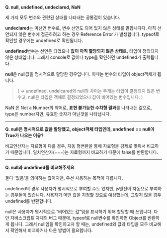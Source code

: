**Q. null, undefined, undeclared, NaN**

<aside>
세 가지 모두 변수와 관련된 상태를 나타내는 공통점이 있습니다. 

**undeclared**는 미선언 변수로,  변수 선언도 되어 있지 않은 상태를 말합니다다. 아직 선언되지 않은 변수에 접근하려고 하는 경우 Reference Error 가 발생합니다. typeof로 확인할 경우에는 undefined로 확인됩니다. 

**undefined**변수는 선언은 되었으나 **값이 아직 할당되지 않은 상태**로, 타입이 정의되지 않은 상태입니다. 그래서 console로 값이나 type을 확인하면 undefined가 출력됩니다. 

**null**은 null값을 명시적으로 할당한 경우입니다. 이때는 변수의 타입이 object객체가 됩니다. 
>( → undefined, undelcared와 null의 차이는 두개는 타입이 결정되지 않은 변수고, null은 타입은 객체로 결정되었으나 값이 비어있는 변수입니다. ) 

NaN 은 Not a Number의 약어로, **표현 불가능한 수치형 결과**를 나타내는 값으로, type은 number지만, 유효한 숫자가 아닌것을 나타냅니다.

</aside>

<hr>

**Q. null은 명시적으로 값을 할당했고, object객체 타입인데, undefined == null이 True가 나오는 이유?** 

<aside>
비교연산자는 자료형이 다를 경우, 자동 형변환을 통해 자료형을 강제로 맞춰서 비교하기 때문입니다. 
일치연산자(===)는 자료형까지 비교하기 때문에 false를 반환합니다.

</aside>

<hr>

**Q. null과 undefined를 비교해주세요**

<aside>
둘다 '없음'을 의미하는 값이지만, 우선 사용하는 목적이 다릅니다. 

undefined의 경우 사용자가 명시적으로 부여할 수도 있지만, js엔진이 자동으로 부여하는 경우들이 있습니다. 사용자가 어떤 값을 지정할 것으로 예상했는데, 그렇지 않을 경우 undefined를 반환합니다. 

null은 사용자가 명시적으로 “비어있는 값”임을 표시하기 위해 할당할 때 쓰입니다. 다만 자바스크립트 자체의 버그 때문에, typeof로 null변수를 확인하면 Object를 반환하게 됩니다. 그래서 null임을 확인하고자 할 때는, undefined와 값과 타입을 모두 비교해서 확인해서 비교하거나 다른 방법이 필요합니다.

</aside>
